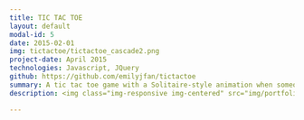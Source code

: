 ```yaml
---
title: TIC TAC TOE
layout: default
modal-id: 5
date: 2015-02-01
img: tictactoe/tictactoe_cascade2.png
project-date: April 2015
technologies: Javascript, JQuery
github: https://github.com/emilyjfan/tictactoe
summary: A tic tac toe game with a Solitaire-style animation when someone wins.
description: <img class="img-responsive img-centered" src="img/portfolio/tictactoe/tictactoe_board.png"> <img class="img-responsive img-centered" src="img/portfolio/tictactoe/tictactoe_cascade1.png">

---
```

